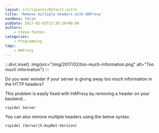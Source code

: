 ```yaml
---
layout: src/layouts/Default.astro
title: 'Remove multiple headers with HAProxy'
navMenu: false
pubDate: 2017-02-02T13:38:29+00:00
authors:
    - steve-fenton
categories:
    - Programming
tags:
    - HAProxy
---
```


:::div{.inset}
:img{src="/img/2017/02/too-much-information.png" alt="Too much information"}
:::

Do you ever wonder if your server is giving away too much information in the HTTP headers?

This problem is easily fixed with HAProxy by removing a header on your backend…

```
rspidel Server
```

You can also remove multiple headers using the below syntax.

```
rspidel (Server|X-AspNet-Version)
```